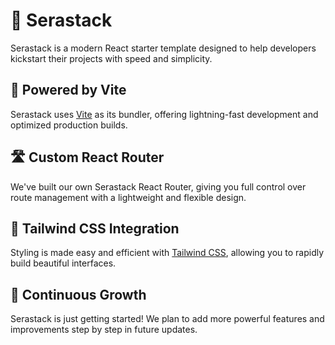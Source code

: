 # 🍦 Serastack

Serastack is a modern React starter template designed to help developers kickstart their projects with speed and simplicity.

## 🚀 Powered by Vite

Serastack uses [Vite](https://vitejs.dev/) as its bundler, offering lightning-fast development and optimized production builds.

## 🛣️ Custom React Router

We've built our own Serastack React Router, giving you full control over route management with a lightweight and flexible design.

## 🎨 Tailwind CSS Integration

Styling is made easy and efficient with [Tailwind CSS](https://tailwindcss.com/), allowing you to rapidly build beautiful interfaces.

## 🌱 Continuous Growth

Serastack is just getting started! We plan to add more powerful features and improvements step by step in future updates.
